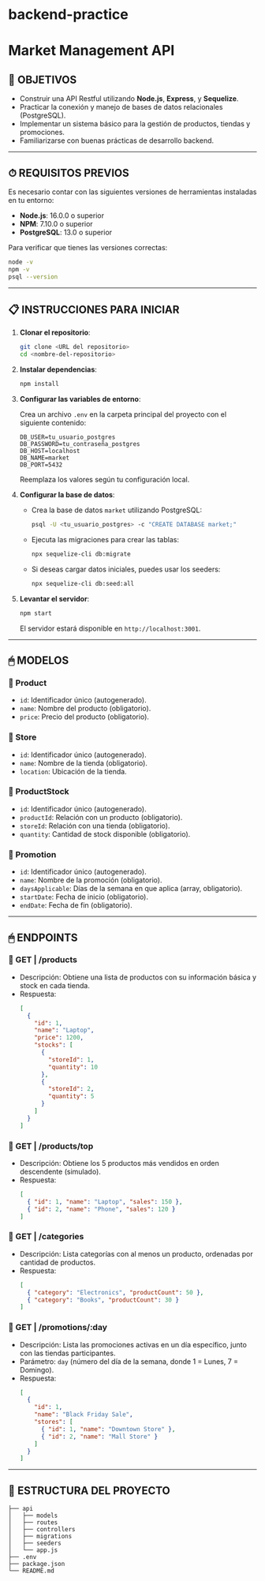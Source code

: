 # backend-practice

# **Market Management API**

## **📌 OBJETIVOS**

- Construir una API Restful utilizando **Node.js**, **Express**, y **Sequelize**.
- Practicar la conexión y manejo de bases de datos relacionales (PostgreSQL).
- Implementar un sistema básico para la gestión de productos, tiendas y promociones.
- Familiarizarse con buenas prácticas de desarrollo backend.

---

## **⏱ REQUISITOS PREVIOS**

Es necesario contar con las siguientes versiones de herramientas instaladas en tu entorno:

- **Node.js**: 16.0.0 o superior
- **NPM**: 7.10.0 o superior
- **PostgreSQL**: 13.0 o superior

Para verificar que tienes las versiones correctas:

```bash
node -v
npm -v
psql --version
```

---

## **📋 INSTRUCCIONES PARA INICIAR**

1. **Clonar el repositorio**:

   ```bash
   git clone <URL del repositorio>
   cd <nombre-del-repositorio>
   ```

2. **Instalar dependencias**:

   ```bash
   npm install
   ```

3. **Configurar las variables de entorno**:

   Crea un archivo `.env` en la carpeta principal del proyecto con el siguiente contenido:

   ```env
   DB_USER=tu_usuario_postgres
   DB_PASSWORD=tu_contraseña_postgres
   DB_HOST=localhost
   DB_NAME=market
   DB_PORT=5432
   ```

   Reemplaza los valores según tu configuración local.

4. **Configurar la base de datos**:

   - Crea la base de datos `market` utilizando PostgreSQL:

     ```bash
     psql -U <tu_usuario_postgres> -c "CREATE DATABASE market;"
     ```

   - Ejecuta las migraciones para crear las tablas:

     ```bash
     npx sequelize-cli db:migrate
     ```

   - Si deseas cargar datos iniciales, puedes usar los seeders:

     ```bash
     npx sequelize-cli db:seed:all
     ```

5. **Levantar el servidor**:

   ```bash
   npm start
   ```

   El servidor estará disponible en `http://localhost:3001`.

---

## **🖱 MODELOS**

### **📍 Product**

- `id`: Identificador único (autogenerado).
- `name`: Nombre del producto (obligatorio).
- `price`: Precio del producto (obligatorio).

### **📍 Store**

- `id`: Identificador único (autogenerado).
- `name`: Nombre de la tienda (obligatorio).
- `location`: Ubicación de la tienda.

### **📍 ProductStock**

- `id`: Identificador único (autogenerado).
- `productId`: Relación con un producto (obligatorio).
- `storeId`: Relación con una tienda (obligatorio).
- `quantity`: Cantidad de stock disponible (obligatorio).

### **📍 Promotion**

- `id`: Identificador único (autogenerado).
- `name`: Nombre de la promoción (obligatorio).
- `daysApplicable`: Días de la semana en que aplica (array, obligatorio).
- `startDate`: Fecha de inicio (obligatorio).
- `endDate`: Fecha de fin (obligatorio).

---

## **🖱 ENDPOINTS**

### **📍 GET | /products**
- Descripción: Obtiene una lista de productos con su información básica y stock en cada tienda.
- Respuesta:
  ```json
  [
    {
      "id": 1,
      "name": "Laptop",
      "price": 1200,
      "stocks": [
        {
          "storeId": 1,
          "quantity": 10
        },
        {
          "storeId": 2,
          "quantity": 5
        }
      ]
    }
  ]
  ```

### **📍 GET | /products/top**
- Descripción: Obtiene los 5 productos más vendidos en orden descendente (simulado).
- Respuesta:
  ```json
  [
    { "id": 1, "name": "Laptop", "sales": 150 },
    { "id": 2, "name": "Phone", "sales": 120 }
  ]
  ```

### **📍 GET | /categories**
- Descripción: Lista categorías con al menos un producto, ordenadas por cantidad de productos.
- Respuesta:
  ```json
  [
    { "category": "Electronics", "productCount": 50 },
    { "category": "Books", "productCount": 30 }
  ]
  ```

### **📍 GET | /promotions/:day**
- Descripción: Lista las promociones activas en un día específico, junto con las tiendas participantes.
- Parámetro: `day` (número del día de la semana, donde 1 = Lunes, 7 = Domingo).
- Respuesta:
  ```json
  [
    {
      "id": 1,
      "name": "Black Friday Sale",
      "stores": [
        { "id": 1, "name": "Downtown Store" },
        { "id": 2, "name": "Mall Store" }
      ]
    }
  ]
  ```

---

## **📂 ESTRUCTURA DEL PROYECTO**

```
├── api
│   ├── models
│   ├── routes
│   ├── controllers
│   ├── migrations
│   ├── seeders
│   └── app.js
├── .env
├── package.json
└── README.md
```



